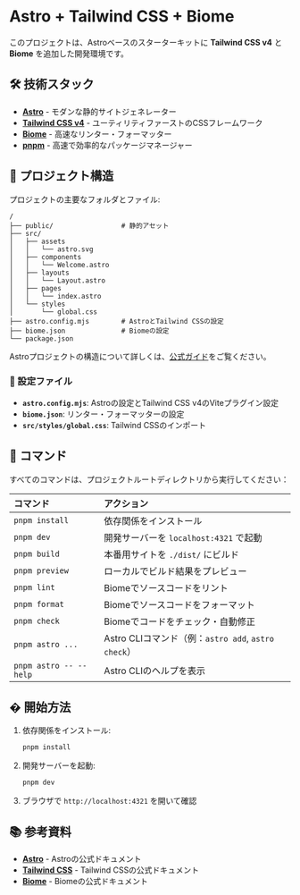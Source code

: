 # Astro + Tailwind CSS + Biome

このプロジェクトは、Astroベースのスターターキットに **Tailwind CSS v4** と **Biome** を追加した開発環境です。

## 🛠️ 技術スタック

- **[Astro](https://astro.build)** - モダンな静的サイトジェネレーター
- **[Tailwind CSS v4](https://tailwindcss.com)** - ユーティリティファーストのCSSフレームワーク
- **[Biome](https://biomejs.dev)** - 高速なリンター・フォーマッター
- **[pnpm](https://pnpm.io)** - 高速で効率的なパッケージマネージャー

## 🚀 プロジェクト構造

プロジェクトの主要なフォルダとファイル:

```text
/
├── public/                 # 静的アセット
├── src/
│   ├── assets
│   │   └── astro.svg
│   ├── components
│   │   └── Welcome.astro
│   ├── layouts
│   │   └── Layout.astro
│   ├── pages
│   │   └── index.astro
│   └── styles
│       └── global.css
├── astro.config.mjs        # AstroとTailwind CSSの設定
├── biome.json              # Biomeの設定
└── package.json
```

Astroプロジェクトの構造について詳しくは、[公式ガイド](https://docs.astro.build/ja/core-concepts/project-structure/)をご覧ください。

### 🎨 設定ファイル

- **`astro.config.mjs`**: Astroの設定とTailwind CSS v4のViteプラグイン設定
- **`biome.json`**: リンター・フォーマッターの設定
- **`src/styles/global.css`**: Tailwind CSSのインポート

## 🧞 コマンド

すべてのコマンドは、プロジェクトルートディレクトリから実行してください：

| コマンド                    | アクション                                         |
| :------------------------ | :----------------------------------------------- |
| `pnpm install`            | 依存関係をインストール                               |
| `pnpm dev`                | 開発サーバーを `localhost:4321` で起動              |
| `pnpm build`              | 本番用サイトを `./dist/` にビルド                    |
| `pnpm preview`            | ローカルでビルド結果をプレビュー                      |
| `pnpm lint`               | Biomeでソースコードをリント                         |
| `pnpm format`             | Biomeでソースコードをフォーマット                    |
| `pnpm check`              | Biomeでコードをチェック・自動修正                    |
| `pnpm astro ...`          | Astro CLIコマンド（例：`astro add`, `astro check`） |
| `pnpm astro -- --help`   | Astro CLIのヘルプを表示                           |

## � 開始方法

1. 依存関係をインストール:
   ```bash
   pnpm install
   ```

2. 開発サーバーを起動:
   ```bash
   pnpm dev
   ```

3. ブラウザで `http://localhost:4321` を開いて確認

## 📚 参考資料

- **[Astro](https://docs.astro.build/ja/)** - Astroの公式ドキュメント
- **[Tailwind CSS](https://tailwindcss.com)** - Tailwind CSSの公式ドキュメント
- **[Biome](https://biomejs.dev)** - Biomeの公式ドキュメント

